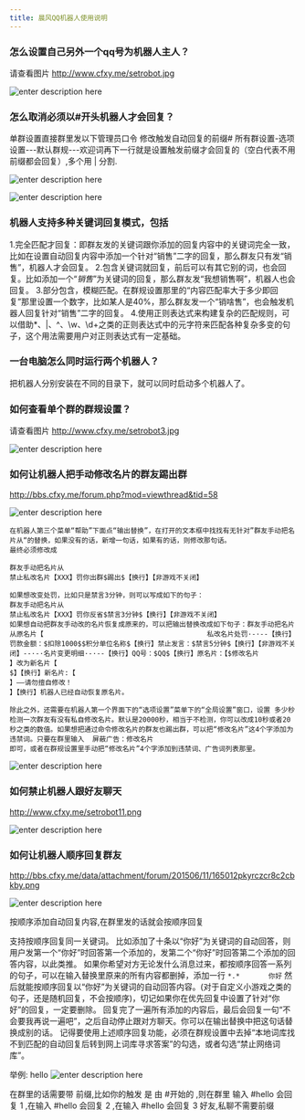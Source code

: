 ```yaml
---
title: 晨风QQ机器人使用说明
---
```


### 怎么设置自己另外一个qq号为机器人主人？

请查看图片 http://www.cfxy.me/setrobot.jpg

![enter description here][1]


### 怎么取消必须以#开头机器人才会回复？
单群设置直接群里发以下管理员口令
修改触发自动回复的前缀#
所有群设置-选项设置---默认群规---欢迎词再下一行就是设置触发前缀才会回复的（空白代表不用前缀都会回复）,多个用 | 分割.


![enter description here][2]

![enter description here][3]


### 机器人支持多种关键词回复模式，包括
1.完全匹配才回复：即群友发的关键词跟你添加的回复内容中的关键词完全一致，比如在设置自动回复内容中添加一个针对“销售”二字的回复，那么群友只有发“销售”，机器人才会回复。
2.包含关键词就回复，前后可以有其它别的词，也会回复。比如添加一个“*销售*”为关键词的回复，那么群友发“我想销售啊”，机器人也会回复。
3.部分包含，模糊匹配。在群规设置那里的“内容匹配率大于多少即回复”那里设置一个数字，比如某人是40%，那么群友发一个“销啥售”，也会触发机器人回复针对“销售”二字的回复。
4.使用正则表达式来构建复杂的匹配规则，可以借助*、|、^、\w、\d+之类的正则表达式中的元字符来匹配各种复杂多变的句子，这个用法需要用户对正则表达式有一定基础。


### 一台电脑怎么同时运行两个机器人？
把机器人分别安装在不同的目录下，就可以同时启动多个机器人了。


### 如何查看单个群的群规设置？
请查看图片 http://www.cfxy.me/setrobot3.jpg


![enter description here][4]


### 如何让机器人把手动修改名片的群友踢出群
http://bbs.cfxy.me/forum.php?mod=viewthread&tid=58

![enter description here][5]


```
在机器人第三个菜单“帮助”下面点“输出替换”，在打开的文本框中找找有无针对”群友手动把名片从“的替换，如果没有的话，新增一句话，如果有的话，则修改那句话。
最终必须修改成

群友手动把名片从                                                        禁止私改名片【XXX】罚你出群$踢出$【换行】【非游戏不关闭】

如果想改变处罚，比如只是禁言3分钟，则可以写成如下的句子：
群友手动把名片从                                                        禁止私改名片【XXX】罚你反省$禁言3分钟$【换行】【非游戏不关闭】
如果想自动把群友手动改的名片恢复成原来的，可以把输出替换改成如下句子：群友手动把名片从原名片【                                        私改名片处罚·-·--【换行】罚款金额：$扣除1000$$积分单位名称$【换行】禁止发言：$禁言5分钟$【换行】【非游戏不关闭】--·-·名片变更明细·-·--【换行】QQ号：$QQ$【换行】原名片：【$修改名片
】改为新名片【                                                                $】【换行】新名片:【
】——请勿擅自修改！                                                        】【换行】机器人已经自动恢复原名片。

除此之外，还需要在机器人第一个界面下的“选项设置”菜单下的“全局设置”窗口，设置 多少秒检测一次群友有没有私自修改名片。默认是20000秒，相当于不检测，你可以改成10秒或者20秒之类的数值。如果想把通过命令修改名片的群友也踢出群，可以把“修改名片”这4个字添加为违禁词。只要在群里输入  屏蔽广告：修改名片
即可，或者在群规设置里手动把“修改名片”4个字添加到违禁词、广告词列表那里。
```

![enter description here][6]

### 如何禁止机器人跟好友聊天
http://www.cfxy.me/setrobot11.png

![enter description here][7]


### 如何让机器人顺序回复群友
http://bbs.cfxy.me/data/attachment/forum/201506/11/165012pkyrczcr8c2cbkby.png


![enter description here][8]

按顺序添加自动回复内容,在群里发的话就会按顺序回复

支持按顺序回复同一关键词。
比如添加了十条以“你好”为关键词的自动回答，则用户发第一个“你好”时回答第一个添加的，发第二个“你好”时回答第二个添加的回答内容，以此类推。
如果你希望对方无论发什么消息过来，都按顺序回答一系列的句子，可以在输入替换里原来的所有内容都删掉，添加一行
`*.*       你好`
然后就能按顺序回复以“你好”为关键词的自动回答内容。(对于自定义小游戏之类的句子，还是随机回复，不会按顺序)，切记如果你在优先回复中设置了针对“你好”的回复，一定要删除。
回复完了一遍所有添加的内容后，最后会回复一句“不会要我再说一遍吧”，之后自动停止跟对方聊天。你可以在输出替换中把这句话替换成别的话。
记得要使用上述顺序回复功能，必须在群规设置中去掉“本地词库找不到匹配的自动回复后转到网上词库寻求答案”的勾选，或者勾选“禁止网络词库”。

举例: hello
![enter description here][9]

在群里的话需要带 前缀,比如你的触发 是 由 #开始的 ,则在群里 输入 #hello 会回复 1 ,在输入 #hello 会回复 2 ,在输入 #hello 会回复 3
好友,私聊不需要前缀




  [1]: http://cooldev-1251672755.cossh.myqcloud.com/cooldev/setrobot.jpg "setrobot"
  [2]: http://cooldev-1251672755.cossh.myqcloud.com/cooldev/1524839995154.jpg
  [3]: http://cooldev-1251672755.cossh.myqcloud.com/cooldev/1524840076430.jpg
  [4]: http://cooldev-1251672755.cossh.myqcloud.com/cooldev/setrobot3.jpg "setrobot3"
  [5]: http://cooldev-1251672755.cossh.myqcloud.com/cooldev/1524842844484.jpg
  [6]: http://cooldev-1251672755.cossh.myqcloud.com/cooldev/1524843422896.jpg
  [7]: http://cooldev-1251672755.cossh.myqcloud.com/cooldev/setrobot11.png "setrobot11"
  [8]: http://cooldev-1251672755.cossh.myqcloud.com/cooldev/165012pkyrczcr8c2cbkby.png "165012pkyrczcr8c2cbkby"
  [9]: http://cooldev-1251672755.cossh.myqcloud.com/cooldev/1524845383286.jpg